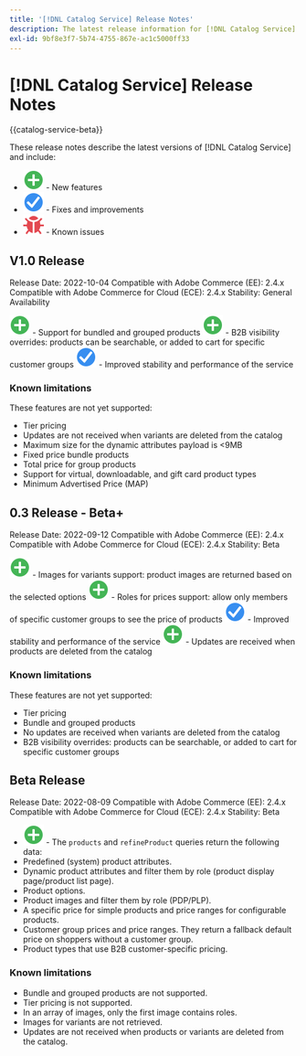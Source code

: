 ```yaml
---
title: '[!DNL Catalog Service] Release Notes'
description: The latest release information for [!DNL Catalog Service] for Adobe Commerce.
exl-id: 9bf8e3f7-5b74-4755-867e-ac1c5000ff33
---
```

# [!DNL Catalog Service] Release Notes

{{catalog-service-beta}}

These release notes describe the latest versions of [!DNL Catalog Service] and include:

*  ![New](../assets/new.svg) - New features
*  ![Fix](../assets/fix.svg) - Fixes and improvements
*  ![Bug](../assets/bug.svg) - Known issues


## V1.0 Release

Release Date: 2022-10-04
Compatible with Adobe Commerce (EE): 2.4.x
Compatible with Adobe Commerce for Cloud (ECE): 2.4.x
Stability: General Availability

![New](../assets/new.svg) - Support for bundled and grouped products
![New](../assets/new.svg) - B2B visibility overrides: products can be searchable, or added to cart for specific customer groups
![Fix](../assets/fix.svg) - Improved stability and performance of the service

### Known limitations

These features are not yet supported:

*  Tier pricing
*  Updates are not received when variants are deleted from the catalog
*  Maximum size for the dynamic attributes payload is <9MB
*  Fixed price bundle products
*  Total price for group products
*  Support for virtual, downloadable, and gift card product types
*  Minimum Advertised Price (MAP)

## 0.3 Release - Beta+

Release Date: 2022-09-12
Compatible with Adobe Commerce (EE): 2.4.x
Compatible with Adobe Commerce for Cloud (ECE): 2.4.x
Stability: Beta

![New](../assets/new.svg) - Images for variants support: product images are returned based on the selected options
![New](../assets/new.svg) - Roles for prices support: allow only members of specific customer groups to see the price of products
![Fix](../assets/fix.svg) - Improved stability and performance of the service
![New](../assets/new.svg) - Updates are received when products are deleted from the catalog 

### Known limitations

These features are not yet supported:

*  Tier pricing
*  Bundle and grouped products
*  No updates are received when variants are deleted from the catalog
*  B2B visibility overrides: products can be searchable, or added to cart for specific customer groups

## Beta Release

Release Date: 2022-08-09
Compatible with Adobe Commerce (EE): 2.4.x
Compatible with Adobe Commerce for Cloud (ECE): 2.4.x
Stability: Beta

*  ![New](../assets/new.svg) - The `products` and `refineProduct` queries return the following data:
*  Predefined (system) product attributes.
*  Dynamic product attributes and filter them by role (product display page/product list page).
*  Product options.
*  Product images and filter them by role (PDP/PLP).
*  A specific price for simple products and price ranges for configurable products.
*  Customer group prices and price ranges. They return a fallback default price on shoppers without a customer group.
*  Product types that use B2B customer-specific pricing.

### Known limitations

*  Bundle and grouped products are not supported.
*  Tier pricing is not supported.
*  In an array of images, only the first image contains roles.
*  Images for variants are not retrieved.
*  Updates are not received when products or variants are deleted from the catalog.
